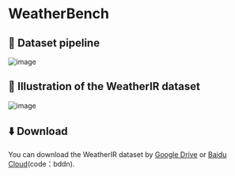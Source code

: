 # WeatherBench



## :hammer: Dataset pipeline
![image](https://github.com/guanqiyuan/WeatherIR/blob/main/figs/data_pipeline.jpg)


## :date: Illustration of the WeatherIR dataset
![image](https://github.com/guanqiyuan/WeatherIR/blob/main/figs/dataset_show.jpg)



## ⬇️ Download
You can download the WeatherIR dataset by  [Google Drive](https://pan.baidu.com/s/12nypp2MpLGN-1SsL-eNURw) or [Baidu Cloud](https://pan.baidu.com/s/12nypp2MpLGN-1SsL-eNURw)(code：bddn).
